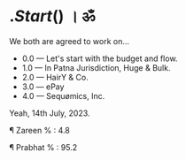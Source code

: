 # $.Start ($) । ॐ
We both are agreed to work on...

 - 0.0 — Let's start with the budget and flow.
 - 1.0 — In Patna Jurisdiction, Huge & Bulk.
 - 2.0 — HairY & Co.
 - 3.0 — ePay
 - 4.0 — Sequømics, Inc.

Yeah, 14th July, 2023.

¶ Zareen % : 4.8

¶ Prabhat % : 95.2
